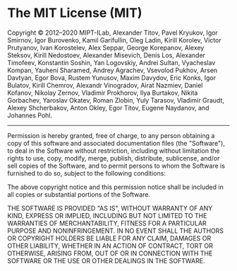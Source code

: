 # The MIT License (MIT)

Copyright &copy; 2012–2020 MIPT-ILab, Alexander Titov, Pavel Kryukov, Igor Smirnov, Igor Burovenko, Kamil Garifullin, Oleg Ladin, Kirill Korolev, Victor Prutyanov, Ivan Korostelev, Alex Seppar, George Korepanov, Alexey Steksov, Kirill Nedostoev, Alexander Misevich, Denis Los, Alexander Timofeev, Konstantin Soshin, Yan Logovskiy, Andrei Sultan, Vyacheslav Kompan, Yauheni Sharamed, Andrey Agrachev, Vsevolod Pukhov, Arsen Davtyan, Egor Bova, Rustem Yunusov, Maxim Davydov, Eric Konks, Igor Bulatov, Kirill Chemrov, Alexandr Vinogradov, Airat Nazmiev, Daniel Kofanov, Nikolay Zernov, Vladimir Prokhorov, Ilya Burtakov, Nikita Gorbachev, Yaroslav Okatev, Roman Zlobin, Yuly Tarasov, Vladimir Graudt, Alexey Shcherbakov, Anton Okley, Egor Titov, Eugene Naydanov, and Johannes Pohl.

----

Permission is hereby granted, free of charge, to any person obtaining a copy of this software and associated documentation files (the "Software"), to deal in the Software without restriction, including without limitation the rights to use, copy, modify, merge, publish, distribute, sublicense, and/or sell copies of the Software, and to permit persons to whom the Software is furnished to do so, subject to the following conditions:

The above copyright notice and this permission notice shall be included in all copies or substantial portions of the Software.

THE SOFTWARE IS PROVIDED "AS IS", WITHOUT WARRANTY OF ANY KIND, EXPRESS OR IMPLIED, INCLUDING BUT NOT LIMITED TO THE WARRANTIES OF MERCHANTABILITY, FITNESS FOR A PARTICULAR PURPOSE AND NONINFRINGEMENT. IN NO EVENT SHALL THE AUTHORS OR COPYRIGHT HOLDERS BE LIABLE FOR ANY CLAIM, DAMAGES OR OTHER LIABILITY, WHETHER IN AN ACTION OF CONTRACT, TORT OR OTHERWISE, ARISING FROM, OUT OF OR IN CONNECTION WITH THE SOFTWARE OR THE USE OR OTHER DEALINGS IN THE SOFTWARE.

